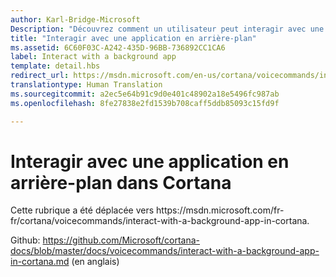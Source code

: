 ```yaml
---
author: Karl-Bridge-Microsoft
Description: "Découvrez comment un utilisateur peut interagir avec une application en arrière-plan via les fonctions vocales et le canevas de Cortana pendant l’exécution d’une commande vocale."
title: "Interagir avec une application en arrière-plan"
ms.assetid: 6C60F03C-A242-435D-96BB-736892CC1CA6
label: Interact with a background app
template: detail.hbs
redirect_url: https://msdn.microsoft.com/en-us/cortana/voicecommands/interact-with-a-background-app-in-cortana
translationtype: Human Translation
ms.sourcegitcommit: a2ec5e64b91c9d0e401c48902a18e5496fc987ab
ms.openlocfilehash: 8fe27838e2fd1539b708caff5ddb85093c15fd9f

---
```


# Interagir avec une application en arrière-plan dans Cortana

Cette rubrique a été déplacée vers https&#58;//msdn.microsoft.com/fr-fr/cortana/voicecommands/interact-with-a-background-app-in-cortana.

Github: https://github.com/Microsoft/cortana-docs/blob/master/docs/voicecommands/interact-with-a-background-app-in-cortana.md (en anglais)



<!--HONumber=Aug16_HO3-->



